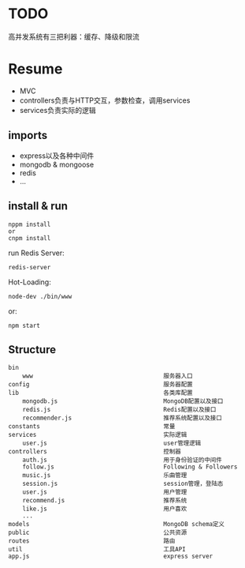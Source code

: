 # TODO

高并发系统有三把利器：缓存、降级和限流

# Resume

+ MVC
+ controllers负责与HTTP交互，参数检查，调用services
+ services负责实际的逻辑

## imports

+ express以及各种中间件
+ mongodb & mongoose
+ redis
+ ...

## install & run

```
nppm install
or
cnpm install
```

run Redis Server:

```
redis-server
```

Hot-Loading:

```
node-dev ./bin/www
```

or:

```
npm start
```

## Structure

    bin
        www                                     服务器入口
    config                                      服务器配置
    lib                                         各类库配置
        mongodb.js                              MongoDB配置以及接口
        redis.js                                Redis配置以及接口
        recommender.js                          推荐系统配置以及接口
    constants                                   常量
    services                                    实际逻辑
        user.js                                 user管理逻辑
    controllers                                 控制器
        auth.js                                 用于身份验证的中间件
        follow.js                               Following & Followers
        music.js                                乐曲管理
        session.js                              session管理，登陆态
        user.js                                 用户管理
        recommend.js                            推荐系统
        like.js                                 用户喜欢
        ...
    models                                      MongoDB schema定义
    public                                      公共资源
    routes                                      路由
    util                                        工具API
    app.js                                      express server
